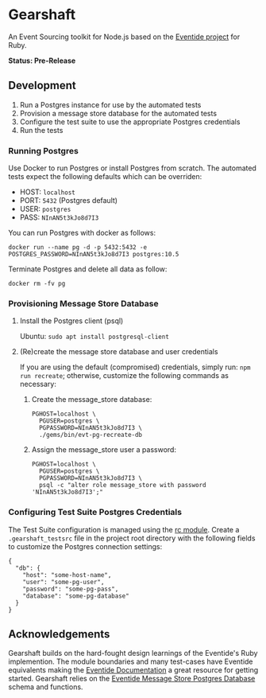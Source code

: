 # Gearshaft

An Event Sourcing toolkit for Node.js based on the [Eventide project](https://eventide-project.org) for Ruby.

**Status: Pre-Release**

## Development

1. Run a Postgres instance for use by the automated tests
2. Provision a message store database for the automated tests
3. Configure the test suite to use the appropriate Postgres credentials
4. Run the tests

### Running Postgres

Use Docker to run Postgres or install Postgres from scratch. The automated tests expect the following defaults which can be overriden:

  - HOST: `localhost`
  - PORT: `5432` (Postgres default)
  - USER: `postgres`
  - PASS: `NInAN5t3kJo8d7I3`


You can run Postgres with docker as follows:

```
docker run --name pg -d -p 5432:5432 -e POSTGRES_PASSWORD=NInAN5t3kJo8d7I3 postgres:10.5
```

Terminate Postgres and delete all data as follow:

```
docker rm -fv pg
```

### Provisioning Message Store Database

1. Install the Postgres client (psql)

   Ubuntu: `sudo apt install postgresql-client`

2. (Re)create the message store database and user credentials

   If you are using the default (compromised) credentials, simply run: `npm run recreate`; otherwise, customize the following commands as necessary:

   1. Create the message_store database:

      ```
      PGHOST=localhost \
        PGUSER=postgres \
        PGPASSWORD=NInAN5t3kJo8d7I3 \
        ./gems/bin/evt-pg-recreate-db
      ```

   2. Assign the message_store user a password:

      ```
      PGHOST=localhost \
        PGUSER=postgres \
        PGPASSWORD=NInAN5t3kJo8d7I3 \
        psql -c "alter role message_store with password 'NInAN5t3kJo8d7I3';"
      ```

### Configuring Test Suite Postgres Credentials

The Test Suite configuration is managed using the [rc module](https://www.npmjs.com/package/rc). Create a `.gearshaft_testsrc` file in the project root directory with the following fields to customize the Postgres connection settings:

```
{
  "db": {
    "host": "some-host-name",
    "user": "some-pg-user",
    "password": "some-pg-pass",
    "database": "some-pg-database"
  }
}
```

## Acknowledgements

Gearshaft builds on the hard-fought design learnings of the Eventide's Ruby implemention. The module boundaries and many test-cases have Eventide equivalents making the [Eventide Documentation](https://docs.eventide-project.org) a great resource for getting started. Gearshaft relies on the [Eventide Message Store Postgres Database](https://github.com/eventide-project/message-store-postgres-database) schema and functions.
